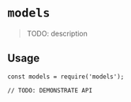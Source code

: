 # `models`

> TODO: description

## Usage

```
const models = require('models');

// TODO: DEMONSTRATE API
```

